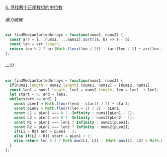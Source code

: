 [4. 寻找两个正序数组的中位数](https://leetcode.cn/problems/median-of-two-sorted-arrays/description/?envType=study-plan-v2&envId=top-100-liked)

###### 暴力破解

```javascript
var findMedianSortedArrays = function(nums1, nums2) {
  const arr = [...nums1, ...nums2].sort((a, b) => a - b);
  const len = arr.length;
  return len % 2 ? arr[Math.floor(len / 2)] : (arr[len / 2] + arr[len / 2 - 1]) / 2;
};
```

###### 二分

```javascript
var findMedianSortedArrays = function(nums1, nums2) {
  if(nums1.length > nums2.length) [nums1, nums2] = [nums2, nums1];
  const len1 = nums1.length, len2 = nums2.length, len = len1  + len2;
  let start = 0, end = len1;
  while(start <= end) {
    const pLen1 = Math.floor((end - start) / 2) + start;
    const pLen2 = Math.floor((len + 1) / 2) - pLen1;
    const L1 = pLen1 === 0 ? -Infinity : nums1[pLen1 - 1];
    const L2 = pLen2 === 0 ? -Infinity : nums2[pLen2 - 1];
    const R1 = pLen1 === len1 ? Infinity : nums1[pLen1];
    const R2 = pLen2 === len2 ? Infinity : nums2[pLen2];
    if(L1 > R2) end = pLen1 - 1;
    else if(L2 > R1) start = pLen1 + 1;
    else return len % 2 ? Math.max(L1, L2) : (Math.max(L1, L2) + Math.min(R1, R2)) / 2;
  }
};
```

